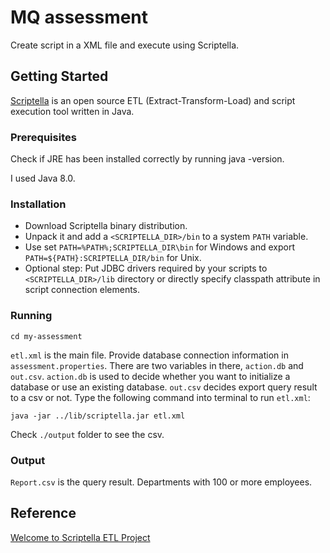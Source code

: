 # MQ assessment
Create script in a XML file and execute using Scriptella.

## Getting Started
[Scriptella](http://scriptella.org/) is an open source ETL (Extract-Transform-Load) and script execution tool written in Java.

### Prerequisites
Check if JRE has been installed correctly by running java -version.

I used Java 8.0.

### Installation
* Download Scriptella binary distribution.
* Unpack it and add a `<SCRIPTELLA_DIR>/bin` to a system `PATH` variable.
* Use set `PATH=%PATH%;SCRIPTELLA_DIR\bin` for Windows and export `PATH=${PATH}:SCRIPTELLA_DIR/bin` for Unix.
* Optional step: Put JDBC drivers required by your scripts to `<SCRIPTELLA_DIR>/lib` directory or directly specify classpath attribute in script connection elements.

### Running
```
cd my-assessment
```
`etl.xml` is the main file. Provide database connection information in `assessment.properties`. There are two variables in there, `action.db` and `out.csv`. `action.db` is used to decide whether you want to initialize a database or use an existing database. `out.csv` decides export query result to a
csv or not. Type the following command into terminal to run `etl.xml`:
```
java -jar ../lib/scriptella.jar etl.xml
```
Check `./output` folder to see the csv.

### Output
`Report.csv` is the query result. Departments with 100 or more employees.

## Reference
[Welcome to Scriptella ETL Project](http://scriptella.org/)
